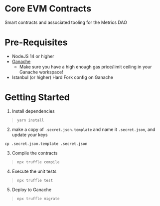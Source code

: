 Core EVM Contracts
===============

Smart contracts and associated tooling for the Metrics DAO

Pre-Requisites
==============

* NodeJS 14 or higher
* [Ganache](http://trufflesuite.com/docs/ganache/quickstart)
    * Make sure you have a high enough gas price/limit ceiling in your Ganache workspace!
* Istanbul (or higher) Hard Fork config on Ganache

Getting Started
===============

1) Install dependencies

> `yarn install`

2) make a copy of `.secret.json.template` and name it `.secret.json`, and update your keys

```
cp .secret.json.template .secret.json
```

3) Compile the contracts

> `npx truffle compile`

4) Execute the unit tests

> `npx truffle test`

5) Deploy to Ganache

> `npx truffle migrate`
